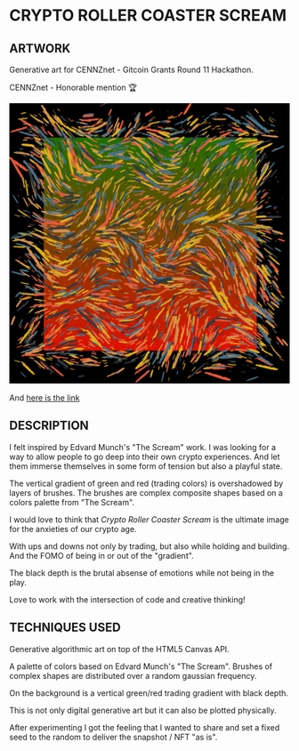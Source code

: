 # CRYPTO ROLLER COASTER SCREAM

## ARTWORK

Generative art for CENNZnet - Gitcoin Grants Round 11 Hackathon. 

CENNZnet - Honorable mention 🏆

![](crypto-roller-coaster-scream.png)

And [here is the link](https://github.com/ivanmolto/generative-artwork/blob/main/crypto-roller-coaster-scream.png)


## DESCRIPTION

I felt inspired by Edvard Munch's "The Scream" work.
I was looking for a way to allow people to go deep into their own crypto experiences. And let them immerse themselves in some form of tension but also a playful state.

The vertical gradient of green and red (trading colors) is overshadowed by layers of brushes. The brushes are complex composite shapes based on a colors palette from "The Scream".

I would love to think that _Crypto Roller Coaster Scream_ is the ultimate image for the anxieties of our crypto age. 

With ups and downs not only by trading, but also while holding and building.
And the FOMO of being in or out of the "gradient".

The black depth is the brutal absense of emotions while not being in the play.

Love to work with the intersection of code and creative thinking!


## TECHNIQUES USED

Generative algorithmic art on top of the HTML5 Canvas API.

A palette of colors based on Edvard Munch's "The Scream".
Brushes of complex shapes are distributed over a random gaussian frequency.

On the background is a vertical green/red trading gradient with black depth.

This is not only digital generative art but it can also be plotted physically.

After experimenting I got the feeling that I wanted to share and set a fixed seed to the random to deliver the snapshot / NFT "as is".
